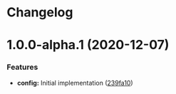 # Changelog

# 1.0.0-alpha.1 (2020-12-07)


### Features

* **config:** Initial implementation ([239fa10](https://gitlab.schroedernet.software/schroedernet/commitlint-config/commit/239fa10040cee2ae8afe1a0e1bf67b0fbfe1bc6e))
